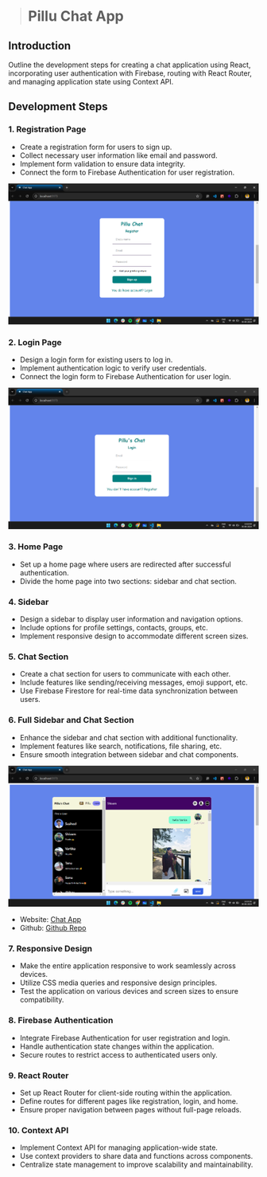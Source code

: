 ># Pillu Chat App 

## Introduction
Outline the development steps for creating a chat application using React, incorporating user authentication with Firebase, routing with React Router, and managing application state using Context API.

## Development Steps

### 1. Registration Page
- Create a registration form for users to sign up.
- Collect necessary user information like email and password.
- Implement form validation to ensure data integrity.
- Connect the form to Firebase Authentication for user registration.

![Ragestar](./Chat%20app/src/img/Register.png)


### 2. Login Page
- Design a login form for existing users to log in.
- Implement authentication logic to verify user credentials.
- Connect the login form to Firebase Authentication for user login.

![Login](./Chat%20app/src/img/Login.png)

### 3. Home Page
- Set up a home page where users are redirected after successful authentication.
- Divide the home page into two sections: sidebar and chat section.

### 4. Sidebar
- Design a sidebar to display user information and navigation options.
- Include options for profile settings, contacts, groups, etc.
- Implement responsive design to accommodate different screen sizes.

### 5. Chat Section
- Create a chat section for users to communicate with each other.
- Include features like sending/receiving messages, emoji support, etc.
- Use Firebase Firestore for real-time data synchronization between users.

### 6. Full Sidebar and Chat Section
- Enhance the sidebar and chat section with additional functionality.
- Implement features like search, notifications, file sharing, etc.
- Ensure smooth integration between sidebar and chat components.

![Full sidrbar and chat section](./Chat%20app/src/img/main.png)

- Website: [Chat App](https://chat-app-five-rouge.vercel.app/)
- Github: [Github Repo](https://github.com/susheelvishwa/Chat-app/tree/main/Chat%20app)

### 7. Responsive Design
- Make the entire application responsive to work seamlessly across devices.
- Utilize CSS media queries and responsive design principles.
- Test the application on various devices and screen sizes to ensure compatibility.

### 8. Firebase Authentication
- Integrate Firebase Authentication for user registration and login.
- Handle authentication state changes within the application.
- Secure routes to restrict access to authenticated users only.

### 9. React Router
- Set up React Router for client-side routing within the application.
- Define routes for different pages like registration, login, and home.
- Ensure proper navigation between pages without full-page reloads.

### 10. Context API
- Implement Context API for managing application-wide state.
- Use context providers to share data and functions across components.
- Centralize state management to improve scalability and maintainability.